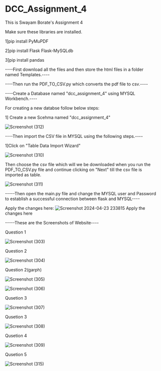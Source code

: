 # DCC_Assignment_4
This is Swayam Borate's Assignment 4

Make sure these libraries are installed.

1]pip install PyMuPDF

2]pip install Flask Flask-MySQLdb

3]pip install pandas


----First download all the files and then store the html files in a folder named Templates.----

----Then run the PDF_TO_CSV.py which converts the pdf file to csv.----

----Create a Database named "dcc_assignment_4" using MYSQL Workbench.----

For creating a new databse follow below steps:

1] Create a new Scehma named "dcc_assignment_4"

![Screenshot (312)](https://github.com/SwayamBorateIIT/DCC_Assignment_4/assets/167902886/f6aedf13-70ca-4088-8f25-dea60defa59f)


----Then import the CSV file in MYSQL using the following steps.----

1]Click on "Table Data Import Wizard"

![Screenshot (310)](https://github.com/SwayamBorateIIT/DCC_Assignment_4/assets/167902886/47171f4e-4772-47f1-9bc3-6cd98201dfc4)

Then choose the csv file which will we be downloaded when you run the PDF_TO_CSV.py file and continue clicking on "Next" till the csv file is imported as table.

![Screenshot (311)](https://github.com/SwayamBorateIIT/DCC_Assignment_4/assets/167902886/c736b2bb-a616-4a4d-af29-ac685dc27453)

-----Then open the main.py file and change the MYSQL user and Password to establish a successful connection between flask and MYSQL----

Apply the changes here:
![Screenshot 2024-04-23 233815](https://github.com/SwayamBorateIIT/DCC_Assignment_4/assets/167902886/c6ed1466-364d-479e-b618-ab66ddd009bd)
Apply the changes here


-----These are the Screenshots of Website----

Question 1

![Screenshot (303)](https://github.com/SwayamBorateIIT/DCC_Assignment_4/assets/167902886/4493ed3e-8f37-4ed1-995b-864e37bc2326)

Question 2

![Screenshot (304)](https://github.com/SwayamBorateIIT/DCC_Assignment_4/assets/167902886/69ac10e6-9d89-403a-a519-d49520621ce0)

Question 2(garph)

![Screenshot (305)](https://github.com/SwayamBorateIIT/DCC_Assignment_4/assets/167902886/d9f4cca8-a2fa-4fb2-b6da-cb2f9f287418)


![Screenshot (306)](https://github.com/SwayamBorateIIT/DCC_Assignment_4/assets/167902886/6accd42c-be6f-4833-a57d-548fbdac409d)

Qusetion 3

![Screenshot (307)](https://github.com/SwayamBorateIIT/DCC_Assignment_4/assets/167902886/1099f636-5733-4cd0-8fd5-6d2abf93f4dd)

Qusetion 3

![Screenshot (308)](https://github.com/SwayamBorateIIT/DCC_Assignment_4/assets/167902886/31728ab4-42d4-41f2-8230-f6ccbdb80d96)

Qusetion 4

![Screenshot (309)](https://github.com/SwayamBorateIIT/DCC_Assignment_4/assets/167902886/6bc8bc8f-388c-4a97-95b1-d30da79e2124)

Qusetion 5

![Screenshot (315)](https://github.com/SwayamBorateIIT/DCC_Assignment_4/assets/167902886/a3e02eeb-cfe9-4a16-9cc5-44346dd86451)

